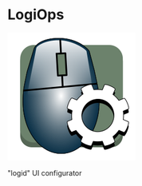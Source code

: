 # LogiOps


![Icon App](data/icons/hicolor/scalable/apps/org.nordlex.logiops.svg)


"logid" UI configurator
